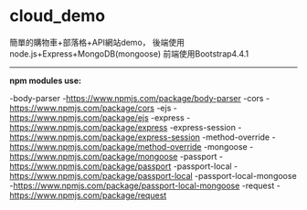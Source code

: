 # cloud_demo

簡單的購物車+部落格+API網站demo，
後端使用node.js+Express+MongoDB(mongoose)
前端使用Bootstrap4.4.1







------------
**npm modules use:**

-body-parser -https://www.npmjs.com/package/body-parser
-cors -https://www.npmjs.com/package/cors
-ejs -https://www.npmjs.com/package/ejs
-express -https://www.npmjs.com/package/express
-express-session -https://www.npmjs.com/package/express-session
-method-override -https://www.npmjs.com/package/method-override
-mongoose -https://www.npmjs.com/package/mongoose
-passport -https://www.npmjs.com/package/passport
-passport-local -https://www.npmjs.com/package/passport-local
-passport-local-mongoose -https://www.npmjs.com/package/passport-local-mongoose
-request -https://www.npmjs.com/package/request
